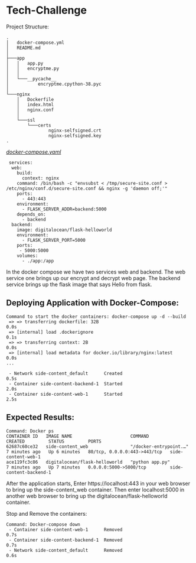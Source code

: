 # Tech-Challenge


Project Structure: 

```
.
│   docker-compose.yml
│   README.md
│
├───app
│   │   app.py
│   │   encryptme.py
│   │
│   └───__pycache__
│           encryptme.cpython-38.pyc
│
└───nginx
    │   Dockerfile
    │   index.html
    │   nginx.conf
    │
    └───ssl
        └───certs
                nginx-selfsigned.crt
                nginx-selfsigned.key
.
```

[_docker-compose.yaml_](docker-compose.yaml)

```
 services:
  web:
    build:
      context: nginx
    command: /bin/bash -c "envsubst < /tmp/secure-site.conf > /etc/nginx/conf.d/secure-site.conf && nginx -g 'daemon off;'"
    ports:
      - 443:443
    environment: 
      - FLASK_SERVER_ADDR=backend:5000 
    depends_on:
      - backend
  backend:
    image: digitalocean/flask-helloworld 
    environment: 
      - FLASK_SERVER_PORT=5000
    ports:
     - 5000:5000
    volumes:
      - ./app:/app 
```

In the docker compose we have two services web and backend. The web service one brings up our encrypt and decrypt web page. The backend service brings up the flask image that says Hello from flask. 

## Deploying Application with Docker-Compose: 

```
Command to start the docker containers: docker-compose up -d --build
 => => transferring dockerfile: 32B                                                                                0.0s
 => [internal] load .dockerignore                                                                                  0.1s
 => => transferring context: 2B                                                                                    0.0s
 => [internal] load metadata for docker.io/library/nginx:latest                                                    0.0s
...

 - Network side-content_default      Created                                                                       0.5s
 - Container side-content-backend-1  Started                                                                       2.0s
 - Container side-content-web-1      Started                                                                       2.5s

```

## Expected Results: 

```
Command: Docker ps
CONTAINER ID   IMAGE NAME                      COMMAND                  CREATED         STATUS         PORTS
62687c60ce32   side-content_web                "/docker-entrypoint.…"   7 minutes ago   Up 6 minutes   80/tcp, 0.0.0.0:443->443/tcp   side-content-web-1
ace119fc3c86   digitalocean/flask-helloworld   "python app.py"          7 minutes ago   Up 7 minutes   0.0.0.0:5000->5000/tcp         side-content-backend-1
```
After the application starts, Enter https://localhost:443 in your web browser to bring up the side-content_web container. Then enter localhost:5000 in another web browser to bring up the digitalocean/flask-helloworld container. 

Stop and Remove the containers: 
```
Command: Docker-compose down 
 - Container side-content-web-1      Removed                                                                                                           0.7s
 - Container side-content-backend-1  Removed                                                                                                           0.7s
 - Network side-content_default      Removed                                                                                                           0.6s
```

